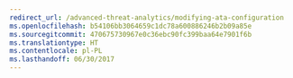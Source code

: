 ```yaml
---
redirect_url: /advanced-threat-analytics/modifying-ata-configuration
ms.openlocfilehash: b54106bb3064659c1dc78a600886246b2b09a85e
ms.sourcegitcommit: 470675730967e0c36ebc90fc399baa64e7901f6b
ms.translationtype: HT
ms.contentlocale: pl-PL
ms.lasthandoff: 06/30/2017
---
```

